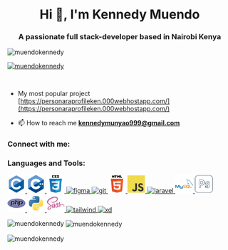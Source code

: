 <h1 align="center">Hi 👋, I'm Kennedy Muendo</h1>
<h3 align="center">A passionate full stack-developer based in Nairobi Kenya</h3>

<p align="left"> <img src="https://komarev.com/ghpvc/?username=muendokennedy&label=Profile%20views&color=0e75b6&style=flat" alt="muendokennedy" /> </p>

<p align="left"> <a href="https://github.com/ryo-ma/github-profile-trophy"><img src="https://github-profile-trophy.vercel.app/?username=muendokennedy" alt="muendokennedy" /></a> </p>

<p align="left"> <a href="https://twitter.com/" target="blank"><img src="https://img.shields.io/twitter/follow/?logo=twitter&style=for-the-badge" alt="" /></a> </p>

- My most popular project [https://personaraprofileken.000webhostapp.com/](https://personaraprofileken.000webhostapp.com/)

- 📫 How to reach me **kennedymunyao999@gmail.com**

<h3 align="left">Connect with me:</h3>
<p align="left">
</p>

<h3 align="left">Languages and Tools:</h3>
<p align="left"> <a href="https://www.cprogramming.com/" target="_blank" rel="noreferrer"> <img src="https://raw.githubusercontent.com/devicons/devicon/master/icons/c/c-original.svg" alt="c" width="40" height="40"/> </a> <a href="https://www.w3schools.com/cpp/" target="_blank" rel="noreferrer"> <img src="https://raw.githubusercontent.com/devicons/devicon/master/icons/cplusplus/cplusplus-original.svg" alt="cplusplus" width="40" height="40"/> </a> <a href="https://www.w3schools.com/css/" target="_blank" rel="noreferrer"> <img src="https://raw.githubusercontent.com/devicons/devicon/master/icons/css3/css3-original-wordmark.svg" alt="css3" width="40" height="40"/> </a> <a href="https://www.figma.com/" target="_blank" rel="noreferrer"> <img src="https://www.vectorlogo.zone/logos/figma/figma-icon.svg" alt="figma" width="40" height="40"/> </a> <a href="https://git-scm.com/" target="_blank" rel="noreferrer"> <img src="https://www.vectorlogo.zone/logos/git-scm/git-scm-icon.svg" alt="git" width="40" height="40"/> </a> <a href="https://www.w3.org/html/" target="_blank" rel="noreferrer"> <img src="https://raw.githubusercontent.com/devicons/devicon/master/icons/html5/html5-original-wordmark.svg" alt="html5" width="40" height="40"/> </a> <a href="https://developer.mozilla.org/en-US/docs/Web/JavaScript" target="_blank" rel="noreferrer"> <img src="https://raw.githubusercontent.com/devicons/devicon/master/icons/javascript/javascript-original.svg" alt="javascript" width="40" height="40"/> </a> <a href="https://laravel.com/" target="_blank" rel="noreferrer"> <img src="https://www.google.co.in/imgres?q=laravel%20logo&imgurl=https%3A%2F%2Fcdn.rswebsols.com%2Fwp-content%2Fuploads%2F2022%2F09%2FLaravel-PHP-framework-logo-630x234.png%3Fstrip%3Dall%26lossy%3D1%26ssl%3D1&imgrefurl=https%3A%2F%2Fwww.rswebsols.com%2Flaravel-web-development-project%2F&docid=rfJnqOhAPIofkM&tbnid=o6UH8h0lh8M_sM&vet=12ahUKEwibsfWOtI-GAxVnYUEAHca6CA8QM3oECGcQAA..i&w=630&h=234&hcb=2&ved=2ahUKEwibsfWOtI-GAxVnYUEAHca6CA8QM3oECGcQAA" alt="laravel" width="40" height="40"/> </a> <a href="https://www.mysql.com/" target="_blank" rel="noreferrer"> <img src="https://raw.githubusercontent.com/devicons/devicon/master/icons/mysql/mysql-original-wordmark.svg" alt="mysql" width="40" height="40"/> </a> <a href="https://www.photoshop.com/en" target="_blank" rel="noreferrer"> <img src="https://raw.githubusercontent.com/devicons/devicon/master/icons/photoshop/photoshop-line.svg" alt="photoshop" width="40" height="40"/> </a> <a href="https://www.php.net" target="_blank" rel="noreferrer"> <img src="https://raw.githubusercontent.com/devicons/devicon/master/icons/php/php-original.svg" alt="php" width="40" height="40"/> </a> <a href="https://www.python.org" target="_blank" rel="noreferrer"> <img src="https://raw.githubusercontent.com/devicons/devicon/master/icons/python/python-original.svg" alt="python" width="40" height="40"/> </a> <a href="https://sass-lang.com" target="_blank" rel="noreferrer"> <img src="https://raw.githubusercontent.com/devicons/devicon/master/icons/sass/sass-original.svg" alt="sass" width="40" height="40"/> </a> <a href="https://tailwindcss.com/" target="_blank" rel="noreferrer"> <img src="https://www.vectorlogo.zone/logos/tailwindcss/tailwindcss-icon.svg" alt="tailwind" width="40" height="40"/> </a> <a href="https://www.adobe.com/products/xd.html" target="_blank" rel="noreferrer"> <img src="https://cdn.worldvectorlogo.com/logos/adobe-xd.svg" alt="xd" width="40" height="40"/> </a> </p>

<p><img align="left" src="https://github-readme-stats.vercel.app/api/top-langs?username=muendokennedy&show_icons=true&locale=en&layout=compact" alt="muendokennedy" /></p>

<p>&nbsp;<img align="center" src="https://github-readme-stats.vercel.app/api?username=muendokennedy&show_icons=true&locale=en" alt="muendokennedy" /></p>

<p><img align="center" src="https://github-readme-streak-stats.herokuapp.com/?user=muendokennedy&" alt="muendokennedy" /></p>

